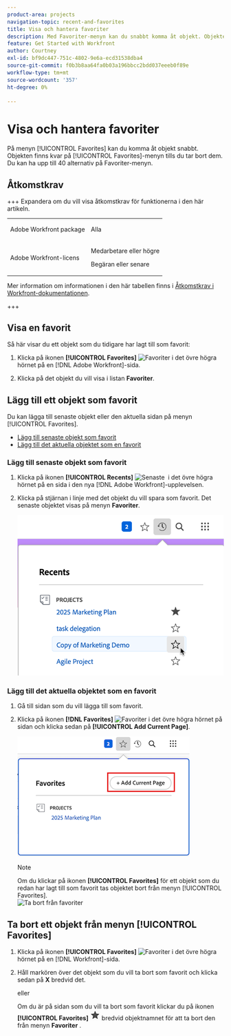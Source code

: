 ```yaml
---
product-area: projects
navigation-topic: recent-and-favorites
title: Visa och hantera favoriter
description: Med Favoriter-menyn kan du snabbt komma åt objekt. Objekten finns kvar på Favoriter-menyn tills du tar bort dem. Du kan ha upp till 40 alternativ på Favoriter-menyn.
feature: Get Started with Workfront
author: Courtney
exl-id: bf9dc447-751c-4802-9e6a-ecd31538dba4
source-git-commit: f0b3b8aa64fa0b03a196bbcc2bdd037eeeb0f89e
workflow-type: tm+mt
source-wordcount: '357'
ht-degree: 0%

---
```


# Visa och hantera favoriter

<!-- Audited: 5/2025 -->

På menyn [!UICONTROL Favorites] kan du komma åt objekt snabbt. Objekten finns kvar på [!UICONTROL Favorites]-menyn tills du tar bort dem. Du kan ha upp till 40 alternativ på Favoriter-menyn.

## Åtkomstkrav

+++ Expandera om du vill visa åtkomstkrav för funktionerna i den här artikeln.

<table style="table-layout:auto"> 
 <col> 
 </col> 
 <col> 
 </col> 
 <tbody> 
  <tr> 
   <td role="rowheader">Adobe Workfront package</td> 
   <td> <p>Alla</p> </td> 
  </tr> 
  <tr> 
   <td role="rowheader">Adobe Workfront-licens</td> 
   <td> <p>
      <p>Medarbetare eller högre<p>
      <p>Begäran eller senare</td> 
  </tr> 
 </tbody> 
</table>

Mer information om informationen i den här tabellen finns i [Åtkomstkrav i Workfront-dokumentationen](/help/quicksilver/administration-and-setup/add-users/access-levels-and-object-permissions/access-level-requirements-in-documentation.md).

+++

## Visa en favorit

Så här visar du ett objekt som du tidigare har lagt till som favorit:

1. Klicka på ikonen **[!UICONTROL Favorites]** ![Favoriter](assets/favorites-icon.png) i det övre högra hörnet på en [!DNL Adobe Workfront]-sida.

1. Klicka på det objekt du vill visa i listan **Favoriter**.

## Lägg till ett objekt som favorit

Du kan lägga till senaste objekt eller den aktuella sidan på menyn [!UICONTROL Favorites].

* [Lägg till senaste objekt som favorit](#add-recent-items-as-a-favorite)
* [Lägg till det aktuella objektet som en favorit](#add-the-current-item-as-a-favorite)

### Lägg till senaste objekt som favorit

1. Klicka på ikonen **[!UICONTROL Recents]** ![Senaste &#x200B;](assets/recents-icon-40x43.png) i det övre högra hörnet på en sida i den nya [!DNL Adobe Workfront]-upplevelsen.
1. Klicka på stjärnan i linje med det objekt du vill spara som favorit. Det senaste objektet visas på menyn **Favoriter**.

   ![Favorit ett nyligen använt objekt](assets/recents-section.png)

### Lägg till det aktuella objektet som en favorit

1. Gå till sidan som du vill lägga till som favorit.
1. Klicka på ikonen **[!DNL Favorites]** ![Favoriter](assets/favorites-icon.png) i det övre högra hörnet på sidan och klicka sedan på **[!UICONTROL Add Current Page]**.

   ![Lägg till aktuell sida i favoriter](assets/add-current-page.png)

   >[!NOTE]
   >
   >Om du klickar på ikonen **[!UICONTROL Favorites]** för ett objekt som du redan har lagt till som favorit tas objektet bort från menyn [!UICONTROL Favorites].\
   >![Ta bort från favoriter](assets/nwe-remove-from-favorites-350x52.png)

## Ta bort ett objekt från menyn [!UICONTROL Favorites]

1. Klicka på ikonen **[!UICONTROL Favorites]** ![Favoriter](assets/favorites-icon.png) i det övre högra hörnet på en [!DNL Workfront]-sida.

1. Håll markören över det objekt som du vill ta bort som favorit och klicka sedan på **X** bredvid det.

   eller

   Om du är på sidan som du vill ta bort som favorit klickar du på ikonen **[!UICONTROL Favorites]** ![Favoriter](assets/remove-favorite-icon.png) bredvid objektnamnet för att ta bort den från menyn **Favoriter** .

